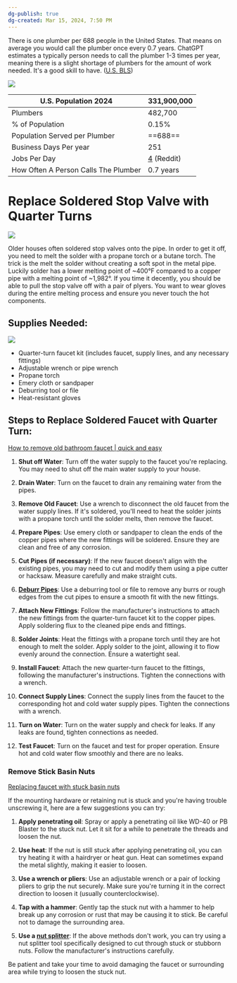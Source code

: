 ```yaml
---
dg-publish: true
dg-created: Mar 15, 2024, 7:50 PM
---
```


There is one plumber per 688 people in the United States. That means on average you would call the plumber once every 0.7 years. ChatGPT estimates a typically person needs to call the plumber 1-3 times per year, meaning there is a slight shortage of plumbers for the amount of work needed. It's a good skill to have. ([U.S. BLS](https://www.bls.gov/ooh/construction-and-extraction/plumbers-pipefitters-and-steamfitters.htm))

![](https://i.imgur.com/cUfPZxP.png)

| U.S. Population 2024                 | 331,900,000                                                                                     |
| ------------------------------------ | ----------------------------------------------------------------------------------------------- |
| Plumbers                             | 482,700                                                                                         |
| % of Population                      | 0.15%                                                                                           |
| Population Served per Plumber        | ==688==                                                                                         |
| Business Days Per year               | 251                                                                                             |
| Jobs Per Day                         | [4](https://www.reddit.com/r/Plumbing/comments/1b4fpi9/how_many_jobs_do_you_do_a_day/) (Reddit) |
| How Often A Person Calls The Plumber | 0.7 years                                                                                       |


# Replace Soldered Stop Valve with Quarter Turns

![](https://i.imgur.com/jSgorxb.png)


Older houses often soldered stop valves onto the pipe. In order to get it off, you need to melt the solder with a propane torch or a butane torch. The trick is the melt the solder without creating a soft spot in the metal pipe. Luckily solder has a lower melting point of ~400°F compared to a copper pipe with a melting point of ~1,982°. If you time it decently, you should be able to pull the stop valve off with a pair of plyers. You want to wear gloves during the entire melting process and ensure you never touch the hot components. 

## Supplies Needed:

![](https://images.thdstatic.com/productImages/915896c2-7849-4bd7-ba42-9bca186bd332/svn/silver-brasscraft-shut-off-valves-g2cr19x-c1-64_600.jpg)

- Quarter-turn faucet kit (includes faucet, supply lines, and any necessary fittings)
- Adjustable wrench or pipe wrench
- Propane torch
- Emery cloth or sandpaper
- Deburring tool or file
- Heat-resistant gloves

## Steps to Replace Soldered Faucet with Quarter Turn:

[How to remove old bathroom faucet | quick and easy](https://www.youtube.com/watch?v=LDSKSanNhQA)


1. **Shut off Water**: Turn off the water supply to the faucet you're replacing. You may need to shut off the main water supply to your house.
    
2. **Drain Water**: Turn on the faucet to drain any remaining water from the pipes.
    
3. **Remove Old Faucet**: Use a wrench to disconnect the old faucet from the water supply lines. If it's soldered, you'll need to heat the solder joints with a propane torch until the solder melts, then remove the faucet.
    
4. **Prepare Pipes**: Use emery cloth or sandpaper to clean the ends of the copper pipes where the new fittings will be soldered. Ensure they are clean and free of any corrosion.
    
5. **Cut Pipes (if necessary)**: If the new faucet doesn't align with the existing pipes, you may need to cut and modify them using a pipe cutter or hacksaw. Measure carefully and make straight cuts.
    
6. **[Deburr Pipes](https://www.youtube.com/watch?v=nCjEXsHfKI8)**: Use a deburring tool or file to remove any burrs or rough edges from the cut pipes to ensure a smooth fit with the new fittings.
    
7. **Attach New Fittings**: Follow the manufacturer's instructions to attach the new fittings from the quarter-turn faucet kit to the copper pipes. Apply soldering flux to the cleaned pipe ends and fittings.
    
8. **Solder Joints**: Heat the fittings with a propane torch until they are hot enough to melt the solder. Apply solder to the joint, allowing it to flow evenly around the connection. Ensure a watertight seal.
    
9. **Install Faucet**: Attach the new quarter-turn faucet to the fittings, following the manufacturer's instructions. Tighten the connections with a wrench.
    
10. **Connect Supply Lines**: Connect the supply lines from the faucet to the corresponding hot and cold water supply pipes. Tighten the connections with a wrench.
    
11. **Turn on Water**: Turn on the water supply and check for leaks. If any leaks are found, tighten connections as needed.
    
12. **Test Faucet**: Turn on the faucet and test for proper operation. Ensure hot and cold water flow smoothly and there are no leaks.
	
### Remove Stick Basin Nuts

[Replacing faucet with stuck basin nuts](https://www.youtube.com/watch?v=ZpQWJaNo0sY)

If the mounting hardware or retaining nut is stuck and you're having trouble unscrewing it, here are a few suggestions you can try:

1. **Apply penetrating oil**: Spray or apply a penetrating oil like WD-40 or PB Blaster to the stuck nut. Let it sit for a while to penetrate the threads and loosen the nut.
    
2. **Use heat**: If the nut is still stuck after applying penetrating oil, you can try heating it with a hairdryer or heat gun. Heat can sometimes expand the metal slightly, making it easier to loosen.
    
3. **Use a wrench or pliers**: Use an adjustable wrench or a pair of locking pliers to grip the nut securely. Make sure you're turning it in the correct direction to loosen it (usually counterclockwise).
    
4. **Tap with a hammer**: Gently tap the stuck nut with a hammer to help break up any corrosion or rust that may be causing it to stick. Be careful not to damage the surrounding area.
    
5. **Use a [nut splitter](https://www.youtube.com/shorts/ZAnSRY3rvO4)**: If the above methods don't work, you can try using a nut splitter tool specifically designed to cut through stuck or stubborn nuts. Follow the manufacturer's instructions carefully.
    

Be patient and take your time to avoid damaging the faucet or surrounding area while trying to loosen the stuck nut.